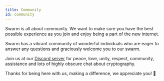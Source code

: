 ```yaml
---
title: Community
id: community
---
```


Swarm is all about community. We want to make sure you have the best possible experience as you join and enjoy being a part of the new internet.

Swarm has a vibrant community of wonderful individuals who are eager to answer any questions and graciously welcome you to our swarm.

Join us at our [Discord server](https://discord.gg/wdghaQsGq5) for peace, love, unity, respect, community, assistance and lots of highly obscure chat about cryptography.

Thanks for being here with us, making a difference, we appreciate you! 🧡